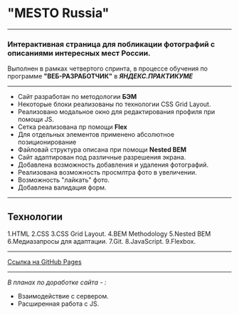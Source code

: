 # "MESTO Russia"

---

### Интерактивная страница для побликации фотографий с описаниями интересных мест России.

Выполнен в рамках четвертого спринта, в процессе обучения по программе **"ВЕБ-РАЗРАБОТЧИК"**  в *__ЯНДЕКС.ПРАКТИКУМЕ__*

---

+ Сайт разработан по методологии **БЭМ**
+ Некоторые блоки реализованы по технологии CSS Grid Layout.
+ Реализовано модальное окно для редактирования профиля при помощи JS.
+ Cетка реализована пр помощи **Flex**
+ Для отдельных элементов применено абсолютное позиционирование
+ Файловай структура описана при помощи **Nested BEM**
+ Сайт адаптирован под различные разрешения экрана.
+ Добавлена возможность добавления и удаления фотографий.
+ Реализована возможность просмлтра фото в увеличении.
+ Возможность "лайкать" фото.
+ Добавлена валидация форм.
---

## Технологии
1.HTML
2.CSS
3.CSS Grid Layout.
4.BEM Methodology
5.Nested BEM
6.Медиазапросы для адаптации.
7.Git.
8.JavaScript.
9.Flexbox.

---
[Ссылка на GitHub Pages](https://jones876.github.io/mesto/)

---

*В планах по доработке сайта - :*

+ Взаимодействие с сервером.
+ Расширенная работа с JS.
